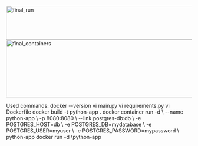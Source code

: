 <img width="697" height="91" alt="final_run" src="https://github.com/user-attachments/assets/04355651-acb1-43ea-bd79-3750a4289dc8" />
<img width="1455" height="157" alt="final_containers" src="https://github.com/user-attachments/assets/1d8fb236-1d6b-49de-9f10-9af5afef3a9d" />

Used commands:
docker --version 
vi main.py 
vi requirements.py 
vi Dockerfile 
docker build -t python-app . 
docker container run -d \ 
  --name python-app \ 
  -p 8080:8080 \ 
  --link postgres-db:db \ 
  -e POSTGRES_HOST=db \ 
  -e POSTGRES_DB=mydatabase \ 
  -e POSTGRES_USER=myuser \ 
  -e POSTGRES_PASSWORD=mypassword \ 
  python-app 
docker run -d \python-app 


